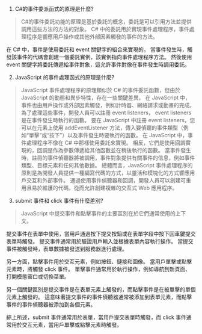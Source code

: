 1. C#的事件委派函式的原理是什麼?
> C#的事件委託功能的原理是基於委託的概念，委託是可以引用方法並提供調用這些方法的方法的對象。 C# 中的委託用於實現事件處理程序，事件處理程序是響應用戶操作或其他外部因素觸發的事件的方法。

在 C# 中，事件是使用委託和 event 關鍵字的組合來實現的。 當事件發生時，觸發該事件的代碼會創建一個委託實例，該實例指向事件處理程序方法。 然後使用 event 關鍵字將委託傳遞給事件對象，這允許事件對像在事件發生時調用委託。

2. JavaScript 的事件處理函式的原理是什麼?
> JavaScript 事件處理程序的原理類似於 C# 的事件委託函數，但由於 JavaScript 的動態和異步特性，存在一些關鍵差異。
在 JavaScript 中，事件也由用戶操作或外部因素觸發，例如計時器、網絡請求或動畫的完成。 為了處理這些事件，開發人員可以註冊 event listeners， event listeners是在事件發生時執行的函數。
要在 JavaScript 中註冊 event listeners，您可以在元素上使用 addEventListener 方法，傳入要偵聽的事件類型（例如“單擊”或“按下”）以及事件發生時要執行的函數。
在 JavaScript 中，事件處理程序不像在 C# 中那樣使用委託來實現。 相反，它們是使用回調實現的，回調是作為參數傳遞給其他函數並在稍後執行的函數。 當事件發生時，註冊的事件偵聽器將被調用，事件對象提供有關事件的信息，例如事件類型、目標元素和任何其他數據。
總體而言，JavaScript 事件處理程序的原則是為開發人員提供一種編寫代碼的方式，以靈活和模塊化的方式響應用戶交互和外部事件。 通過使用事件偵聽器和回調，開發人員可以創建可重用且易於維護的代碼，從而允許創建複雜的交互式 Web 應用程序。

3. submit 事件和 click 事件有什麼差別?
> JavaScript 中提交事件和點擊事件的主要區別在於它們通常使用的上下文。

提交事件在表單中使用，當用戶通過按下提交按鈕或在表單字段中按下回車鍵提交表單時觸發。 提交事件通常用於驗證用戶輸入並根據表單內容執行操作。 當提交事件被觸發時，表單數據被發送到服務器進行處理。

另一方面，點擊事件用於交互元素，例如按鈕、鏈接和圖像。 當用戶單擊或點擊元素時，將觸發 click 事件。 單擊事件通常用於執行操作，例如導航到新頁面、打開模態窗口或切換菜單。

另一個關鍵區別是提交事件是在表單元素上觸發的，而點擊事件是在被單擊的單個元素上觸發的。 這意味著提交事件的事件偵聽器通常被添加到表單元素，而點擊事件的事件偵聽器被添加到各個元素。

綜上所述，submit 事件通常用於表單，當用戶提交表單時觸發，而 click 事件通常用於交互元素，當用戶單擊或點擊元素時觸發。